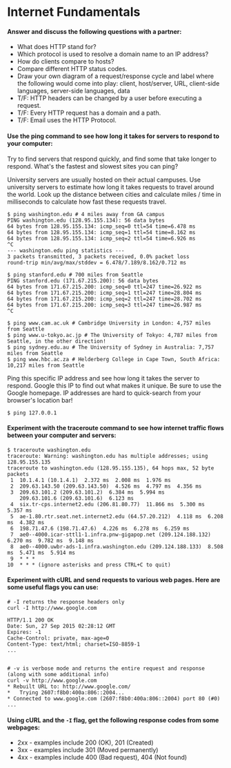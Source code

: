 # Internet Fundamentals

#### Answer and discuss the following questions with a partner:

- What does HTTP stand for?
- Which protocol is used to resolve a domain name to an IP address?
- How do clients compare to hosts?
- Compare different HTTP status codes.
- Draw your own diagram of a request/response cycle and label where the following would come into play: client, host/server, URL, client-side languages, server-side languages, data
- T/F: HTTP headers can be changed by a user before executing a request.
- T/F: Every HTTP request has a domain and a path.
- T/F: Email uses the HTTP Protocol.

#### Use the ping command to see how long it takes for servers to respond to your computer:

Try to find servers that respond quickly, and find some that take longer to respond.
What's the fastest and slowest sites you can ping?

University servers are usually hosted on their actual campuses. Use university servers to estimate how long it takes requests to travel around the world. Look up the distance between cities and calculate miles / time in milliseconds to calculate how fast these requests travel.

```
$ ping washington.edu # 4 miles away from GA campus
PING washington.edu (128.95.155.134): 56 data bytes
64 bytes from 128.95.155.134: icmp_seq=0 ttl=54 time=6.478 ms
64 bytes from 128.95.155.134: icmp_seq=1 ttl=54 time=8.162 ms
64 bytes from 128.95.155.134: icmp_seq=2 ttl=54 time=6.926 ms
^C
--- washington.edu ping statistics ---
3 packets transmitted, 3 packets received, 0.0% packet loss
round-trip min/avg/max/stddev = 6.478/7.189/8.162/0.712 ms

$ ping stanford.edu # 700 miles from Seattle
PING stanford.edu (171.67.215.200): 56 data bytes
64 bytes from 171.67.215.200: icmp_seq=0 ttl=247 time=26.922 ms
64 bytes from 171.67.215.200: icmp_seq=1 ttl=247 time=28.804 ms
64 bytes from 171.67.215.200: icmp_seq=2 ttl=247 time=28.702 ms
64 bytes from 171.67.215.200: icmp_seq=3 ttl=247 time=26.987 ms
^C

$ ping www.cam.ac.uk # Cambridge University in London: 4,757 miles from Seattle
$ ping www.u-tokyo.ac.jp # The University of Tokyo: 4,787 miles from Seattle, in the other direction!
$ ping sydney.edu.au # The University of Sydney in Australia: 7,757 miles from Seattle
$ ping www.hbc.ac.za # Helderberg College in Cape Town, South Africa: 10,217 miles from Seattle
```

Ping this specific IP address and see how long it takes the server to respond. Google this IP to find out what makes it unique. Be sure to use the Google homepage. IP addresses are hard to quick-search from your browser's location bar!

```
$ ping 127.0.0.1
```

#### Experiment with the traceroute command to see how internet traffic flows between your computer and servers:

```
$ traceroute washington.edu
traceroute: Warning: washington.edu has multiple addresses; using 128.95.155.135
traceroute to washington.edu (128.95.155.135), 64 hops max, 52 byte packets
 1  10.1.4.1 (10.1.4.1)  2.372 ms  2.008 ms  1.976 ms
 2  209.63.143.50 (209.63.143.50)  4.526 ms  4.797 ms  4.356 ms
 3  209.63.101.2 (209.63.101.2)  6.384 ms  5.994 ms
    209.63.101.6 (209.63.101.6)  6.123 ms
 4  six.tr-cps.internet2.edu (206.81.80.77)  11.866 ms  5.300 ms  5.357 ms
 5  ae-1.80.rtr.seat.net.internet2.edu (64.57.20.212)  4.118 ms  6.208 ms  4.382 ms
 6  198.71.47.6 (198.71.47.6)  4.226 ms  6.278 ms  6.259 ms
 7  ae0--4000.icar-sttl1-1.infra.pnw-gigapop.net (209.124.188.132)  6.270 ms  9.782 ms  9.148 ms
 8  ae0--4000.uwbr-ads-1.infra.washington.edu (209.124.188.133)  8.508 ms  5.471 ms  5.914 ms
 9  * * *
10  * * * (ignore asterisks and press CTRL+C to quit)
```

#### Experiment with cURL and send requests to various web pages. Here are some useful flags you can use:
```
# -I returns the response headers only
curl -I http://www.google.com

HTTP/1.1 200 OK
Date: Sun, 27 Sep 2015 02:28:12 GMT
Expires: -1
Cache-Control: private, max-age=0
Content-Type: text/html; charset=ISO-8859-1
...


# -v is verbose mode and returns the entire request and response (along with some additional info)
curl -v http://www.google.com
* Rebuilt URL to: http://www.google.com/
*   Trying 2607:f8b0:400a:806::2004...
* Connected to www.google.com (2607:f8b0:400a:806::2004) port 80 (#0)
...
```

#### Using cURL and the `-I` flag, get the following response codes from some webpages:

- 2xx - examples include 200 (OK), 201 (Created)
- 3xx - examples include 301 (Moved permanently)
- 4xx - examples include 400 (Bad request), 404 (Not found)

